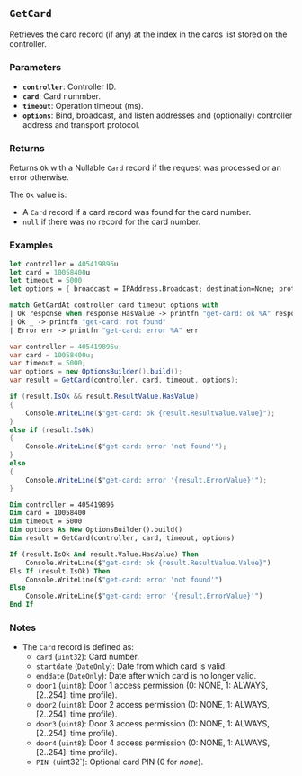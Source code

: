 ## `GetCard`

Retrieves the card record (if any) at the index in the cards list stored on the controller.

### Parameters
- **`controller`**: Controller ID.
- **`card`**: Card nummber.
- **`timeout`**: Operation timeout (ms).
- **`options`**: Bind, broadcast, and listen addresses and (optionally) controller address and transport protocol.

### Returns
Returns `Ok` with a Nullable `Card` record if the request was processed or an error otherwise. 

The `Ok` value is:
- A `Card` record if a card record was found for the card number.
- `null` if there was no record for the card number.

### Examples

```fsharp
let controller = 405419896u
let card = 10058400u
let timeout = 5000
let options = { broadcast = IPAddress.Broadcast; destination=None; protocol=None; debug = true }

match GetCardAt controller card timeout options with
| Ok response when response.HasValue -> printfn "get-card: ok %A" response.Value
| Ok _ -> printfn "get-card: not found"
| Error err -> printfn "get-card: error %A" err
```

```csharp
var controller = 405419896u;
var card = 10058400u;
var timeout = 5000;
var options = new OptionsBuilder().build();
var result = GetCard(controller, card, timeout, options);

if (result.IsOk && result.ResultValue.HasValue)
{
    Console.WriteLine($"get-card: ok {result.ResultValue.Value}");
}
else if (result.IsOk)
{
    Console.WriteLine($"get-card: error 'not found'");
}
else
{
    Console.WriteLine($"get-card: error '{result.ErrorValue}'");
}
```

```vb
Dim controller = 405419896
Dim card = 10058400
Dim timeout = 5000
Dim options As New OptionsBuilder().build()
Dim result = GetCard(controller, card, timeout, options)

If (result.IsOk And result.Value.HasValue) Then
    Console.WriteLine($"get-card: ok {result.ResultValue.Value}")
Els If (result.IsOk) Then
    Console.WriteLine($"get-card: error 'not found'")
Else
    Console.WriteLine($"get-card: error '{result.ErrorValue}'")
End If
```

### Notes
- The `Card` record is defined as:
  - `card` (`uint32`): Card number.
  - `startdate` (`DateOnly`): Date from which card is valid.
  - `enddate` (`DateOnly`): Date after which card is no longer valid.
  - `door1` (`uint8`): Door 1 access permission (0: NONE, 1: ALWAYS, [2..254]: time profile).
  - `door2` (`uint8`): Door 2 access permission (0: NONE, 1: ALWAYS, [2..254]: time profile).
  - `door3` (`uint8`): Door 3 access permission (0: NONE, 1: ALWAYS, [2..254]: time profile).
  - `door4` (`uint8`): Door 4 access permission (0: NONE, 1: ALWAYS, [2..254]: time profile).
  - `PIN (`uint32`): Optional card PIN (0 for _none_).

